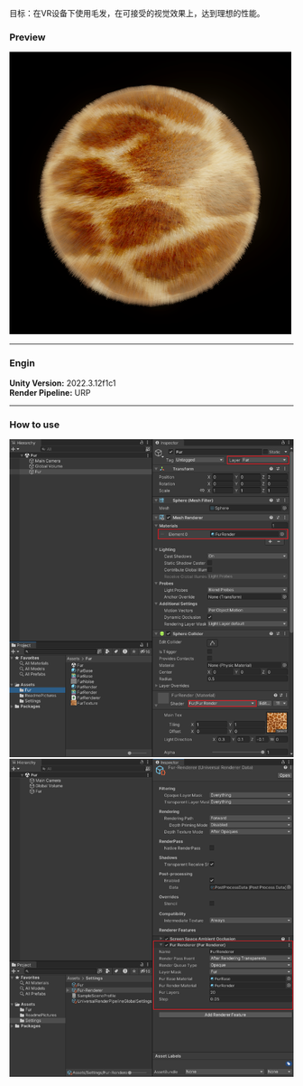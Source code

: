 目标：在VR设备下使用毛发，在可接受的视觉效果上，达到理想的性能。  
### Preview
![](./ReadmePictures/Preview.png)  

---  
### Engin
**Unity Version:** 2022.3.12f1c1  
**Render Pipeline:** URP

---  
### How to use
![](./ReadmePictures/Settings_1.png)  
![](./ReadmePictures/Settings_2.png)
